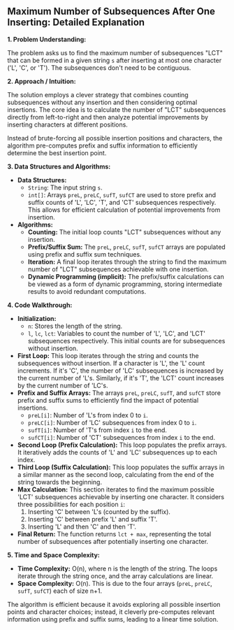 ## Maximum Number of Subsequences After One Inserting: Detailed Explanation

**1. Problem Understanding:**

The problem asks us to find the maximum number of subsequences "LCT" that can be formed in a given string `s` after inserting at most one character ('L', 'C', or 'T').  The subsequences don't need to be contiguous.

**2. Approach / Intuition:**

The solution employs a clever strategy that combines counting subsequences without any insertion and then considering optimal insertions.  The core idea is to calculate the number of "LCT" subsequences directly from left-to-right and then analyze potential improvements by inserting characters at different positions.

Instead of brute-forcing all possible insertion positions and characters, the algorithm pre-computes prefix and suffix information to efficiently determine the best insertion point.

**3. Data Structures and Algorithms:**

* **Data Structures:**
    * `String`: The input string `s`.
    * `int[]`:  Arrays `preL`, `preLC`, `sufT`, `sufCT` are used to store prefix and suffix counts of 'L', 'LC', 'T', and 'CT' subsequences respectively. This allows for efficient calculation of potential improvements from insertion.
* **Algorithms:**
    * **Counting:** The initial loop counts "LCT" subsequences without any insertion.
    * **Prefix/Suffix Sum:** The `preL`, `preLC`, `sufT`, `sufCT` arrays are populated using prefix and suffix sum techniques.
    * **Iteration:** A final loop iterates through the string to find the maximum number of "LCT" subsequences achievable with one insertion.
    * **Dynamic Programming (implicit):** The prefix/suffix calculations can be viewed as a form of dynamic programming, storing intermediate results to avoid redundant computations.


**4. Code Walkthrough:**

* **Initialization:**
    * `n`: Stores the length of the string.
    * `l`, `lc`, `lct`: Variables to count the number of 'L', 'LC', and 'LCT' subsequences respectively.  This initial counts are for subsequences without insertion.
* **First Loop:**  This loop iterates through the string and counts the subsequences without insertion.  If a character is 'L', the 'L' count increments. If it's 'C', the number of 'LC' subsequences is increased by the current number of 'L's. Similarly, if it's 'T', the 'LCT' count increases by the current number of 'LC's.
* **Prefix and Suffix Arrays:**  The arrays `preL`, `preLC`, `sufT`, and `sufCT` store prefix and suffix sums to efficiently find the impact of potential insertions.
    * `preL[i]`: Number of 'L's from index 0 to `i`.
    * `preLC[i]`: Number of 'LC' subsequences from index 0 to `i`.
    * `sufT[i]`: Number of 'T's from index `i` to the end.
    * `sufCT[i]`: Number of 'CT' subsequences from index `i` to the end.
* **Second Loop (Prefix Calculation):**  This loop populates the prefix arrays. It iteratively adds the counts of 'L' and 'LC' subsequences up to each index.
* **Third Loop (Suffix Calculation):** This loop populates the suffix arrays in a similar manner as the second loop, calculating from the end of the string towards the beginning.
* **Max Calculation:** This section iterates to find the maximum possible 'LCT' subsequences achievable by inserting one character. It considers three possibilities for each position `i`:
    1. Inserting 'C' between 'L's (counted by the suffix).
    2. Inserting 'C' between prefix 'L' and suffix 'T'.
    3. Inserting 'L' and then 'C' and then 'T'.
* **Final Return:** The function returns `lct + max`, representing the total number of subsequences after potentially inserting one character.


**5. Time and Space Complexity:**

* **Time Complexity:** O(n), where n is the length of the string.  The loops iterate through the string once, and the array calculations are linear.
* **Space Complexity:** O(n). This is due to the four arrays (`preL`, `preLC`, `sufT`, `sufCT`) each of size n+1.

The algorithm is efficient because it avoids exploring all possible insertion points and character choices; instead, it cleverly pre-computes relevant information using prefix and suffix sums, leading to a linear time solution.
